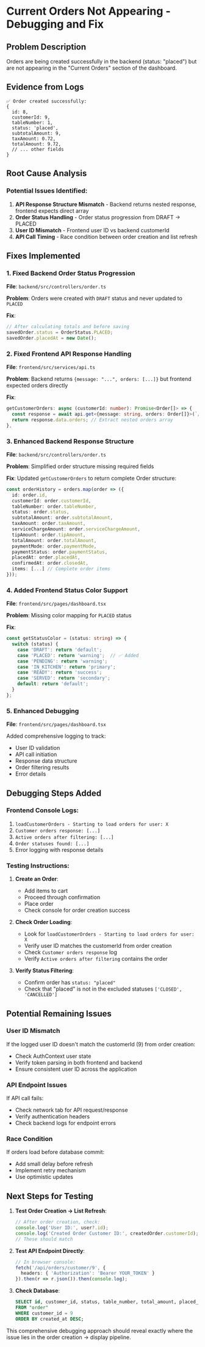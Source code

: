 # Current Orders Not Appearing - Debugging and Fix

## Problem Description
Orders are being created successfully in the backend (status: "placed") but are not appearing in the "Current Orders" section of the dashboard.

## Evidence from Logs
```
✅ Order created successfully: 
{
  id: 8, 
  customerId: 9, 
  tableNumber: 1, 
  status: 'placed', 
  subtotalAmount: 9, 
  taxAmount: 0.72,
  totalAmount: 9.72,
  // ... other fields
}
```

## Root Cause Analysis

### Potential Issues Identified:
1. **API Response Structure Mismatch** - Backend returns nested response, frontend expects direct array
2. **Order Status Handling** - Order status progression from DRAFT → PLACED
3. **User ID Mismatch** - Frontend user ID vs backend customerId
4. **API Call Timing** - Race condition between order creation and list refresh

## Fixes Implemented

### 1. Fixed Backend Order Status Progression
**File**: `backend/src/controllers/order.ts`

**Problem**: Orders were created with `DRAFT` status and never updated to `PLACED`

**Fix**:
```typescript
// After calculating totals and before saving
savedOrder.status = OrderStatus.PLACED;
savedOrder.placedAt = new Date();
```

### 2. Fixed Frontend API Response Handling
**File**: `frontend/src/services/api.ts`

**Problem**: Backend returns `{message: "...", orders: [...]}` but frontend expected orders directly

**Fix**:
```typescript
getCustomerOrders: async (customerId: number): Promise<Order[]> => {
  const response = await api.get<{message: string, orders: Order[]}>(`/orders/customer/${customerId}`);
  return response.data.orders; // Extract nested orders array
},
```

### 3. Enhanced Backend Response Structure
**File**: `backend/src/controllers/order.ts`

**Problem**: Simplified order structure missing required fields

**Fix**: Updated `getCustomerOrders` to return complete Order structure:
```typescript
const orderHistory = orders.map(order => ({
  id: order.id,
  customerId: order.customerId,
  tableNumber: order.tableNumber,
  status: order.status,
  subtotalAmount: order.subtotalAmount,
  taxAmount: order.taxAmount,
  serviceChargeAmount: order.serviceChargeAmount,
  tipAmount: order.tipAmount,
  totalAmount: order.totalAmount,
  paymentMode: order.paymentMode,
  paymentStatus: order.paymentStatus,
  placedAt: order.placedAt,
  confirmedAt: order.closedAt,
  items: [...] // Complete order items
}));
```

### 4. Added Frontend Status Color Support
**File**: `frontend/src/pages/dashboard.tsx`

**Problem**: Missing color mapping for `PLACED` status

**Fix**:
```typescript
const getStatusColor = (status: string) => {
  switch (status) {
    case 'DRAFT': return 'default';
    case 'PLACED': return 'warning';  // ✅ Added
    case 'PENDING': return 'warning';
    case 'IN_KITCHEN': return 'primary';
    case 'READY': return 'success';
    case 'SERVED': return 'secondary';
    default: return 'default';
  }
};
```

### 5. Enhanced Debugging
**File**: `frontend/src/pages/dashboard.tsx`

Added comprehensive logging to track:
- User ID validation
- API call initiation
- Response data structure
- Order filtering results
- Error details

## Debugging Steps Added

### Frontend Console Logs:
1. `loadCustomerOrders - Starting to load orders for user: X`
2. `Customer orders response: [...]`
3. `Active orders after filtering: [...]`
4. `Order statuses found: [...]`
5. Error logging with response details

### Testing Instructions:

1. **Create an Order**:
   - Add items to cart
   - Proceed through confirmation
   - Place order
   - Check console for order creation success

2. **Check Order Loading**:
   - Look for `loadCustomerOrders - Starting to load orders for user: X`
   - Verify user ID matches the customerId from order creation
   - Check `Customer orders response` log
   - Verify `Active orders after filtering` contains the order

3. **Verify Status Filtering**:
   - Confirm order has `status: "placed"`
   - Check that "placed" is not in the excluded statuses `['CLOSED', 'CANCELLED']`

## Potential Remaining Issues

### User ID Mismatch
If the logged user ID doesn't match the customerId (9) from order creation:
- Check AuthContext user state
- Verify token parsing in both frontend and backend
- Ensure consistent user ID across the application

### API Endpoint Issues
If API call fails:
- Check network tab for API request/response
- Verify authentication headers
- Check backend logs for endpoint errors

### Race Condition
If orders load before database commit:
- Add small delay before refresh
- Implement retry mechanism
- Use optimistic updates

## Next Steps for Testing

1. **Test Order Creation → List Refresh**:
   ```typescript
   // After order creation, check:
   console.log('User ID:', user?.id);
   console.log('Created Order Customer ID:', createdOrder.customerId);
   // These should match
   ```

2. **Test API Endpoint Directly**:
   ```typescript
   // In browser console:
   fetch('/api/orders/customer/9', {
     headers: { 'Authorization': 'Bearer YOUR_TOKEN' }
   }).then(r => r.json()).then(console.log);
   ```

3. **Check Database**:
   ```sql
   SELECT id, customer_id, status, table_number, total_amount, placed_at 
   FROM "order" 
   WHERE customer_id = 9 
   ORDER BY created_at DESC;
   ```

This comprehensive debugging approach should reveal exactly where the issue lies in the order creation → display pipeline.
